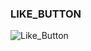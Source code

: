 ### LIKE_BUTTON

![Like_Button](https://github.com/user-attachments/assets/7c7db190-4635-4ba6-bb09-dbd70ce09365)


